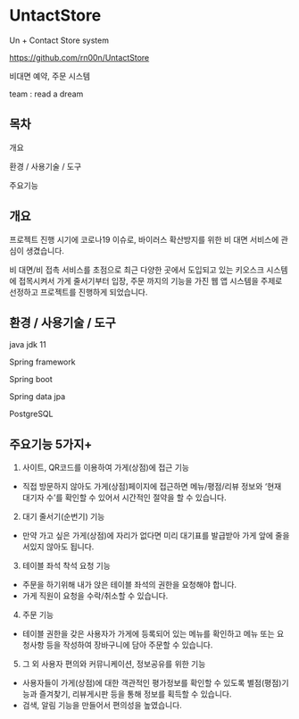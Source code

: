 # UntactStore
Un + Contact Store system

https://github.com/rn00n/UntactStore

비대면 예약, 주문 시스템

team : read a dream


목차
-
개요

환경 / 사용기술 / 도구

주요기능

개요
-
프로젝트 진행 시기에 코로나19 이슈로, 바이러스 확산방지를 위한 비 대면 서비스에 관심이 생겼습니다.

비 대면/비 접촉 서비스를 초점으로 최근 다양한 곳에서 도입되고 있는 키오스크 시스템에 접목시켜서
가게 줄서기부터 입장, 주문 까지의 기능을 가진 웹 앱 시스템을 주제로 선정하고 
프로젝트를 진행하게 되었습니다.

환경 / 사용기술 / 도구
-
java jdk 11

Spring framework

Spring boot

Spring data jpa

PostgreSQL

주요기능 5가지+
-
1. 사이트, QR코드를 이용하여 가게(상점)에 접근 기능
- 직접 방문하지 않아도 가게(상점)페이지에 접근하면 메뉴/평점/리뷰 정보와 ‘현재 대기자 수’를 확인할 수 있어서 시간적인 절약을 할 수 있습니다.
  
2. 대기 줄서기(순번기) 기능
- 만약 가고 싶은 가게(상점)에 자리가 없다면 미리 대기표를 발급받아 가게 앞에 줄을 서있지 않아도 됩니다.

3. 테이블 좌석 착석 요청 기능
- 주문을 하기위해 내가 앉은 테이블 좌석의 권한을 요청해야 합니다.
- 가게 직원이 요청을 수락/취소할 수 있습니다.

4. 주문 기능
- 테이블 권한을 갖은 사용자가 가게에 등록되어 있는 메뉴를 확인하고 
메뉴 또는 요청사항 등을 작성하여 장바구니에 담아 주문할 수 있습니다.

5. 그 외 사용자 편의와 커뮤니케이션, 정보공유를 위한 기능
- 사용자들이 가게(상점)에 대한 객관적인 평가정보를 확인할 수 있도록
  별점(평점)기능과 즐겨찾기, 리뷰게시판 등을 통해 정보를 획득할 수 있습니다.
 - 검색, 알림 기능을 만들어서 편의성을 높였습니다.

